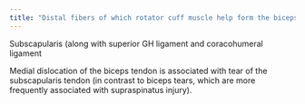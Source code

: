 ```yaml
---
title: "Distal fibers of which rotator cuff muscle help form the biceps pulley?"
---
```

Subscapularis (along with superior GH ligament and coracohumeral ligament

Medial dislocation of the biceps tendon is associated with tear of the subscapularis tendon (in contrast to biceps tears, which are more frequently associated with supraspinatus injury).

